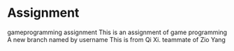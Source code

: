 # Assignment
gameprogramming assignment
This is an assignment of game programming
A new branch named by username
This is from Qi Xi. teammate of Zio Yang
